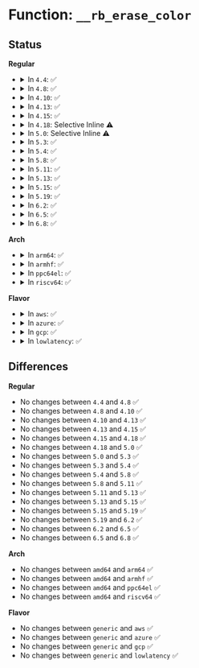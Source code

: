 # Function: <code>__rb_erase_color</code>

## Status
<b>Regular</b>
<ul>
<li>
<details>
<summary>In <code>4.4</code>: ✅</summary>

```c
void __rb_erase_color(struct rb_node *parent, struct rb_root *root, void (*augment_rotate)(struct rb_node *, struct rb_node *));
```

**Collision:** Unique Global

**Inline:** No

**Transformation:** False

**Instances:**

```
In lib/rbtree.c (ffffffff813ef470)
Location: lib/rbtree.c:396
Inline: False
Direct callers:
  - arch/x86/mm/pat_rbtree.c:rbt_memtype_erase
  - mm/interval_tree.c:vma_interval_tree_remove
  - mm/interval_tree.c:anon_vma_interval_tree_remove
  - mm/mmap.c:vma_rb_erase
  - lib/interval_tree.c:interval_tree_remove
```
**Symbols:**

```
ffffffff813ef470-ffffffff813ef6cb: __rb_erase_color (STB_GLOBAL)
```
</details>
</li>
<li>
<details>
<summary>In <code>4.8</code>: ✅</summary>

```c
void __rb_erase_color(struct rb_node *parent, struct rb_root *root, void (*augment_rotate)(struct rb_node *, struct rb_node *));
```

**Collision:** Unique Global

**Inline:** No

**Transformation:** False

**Instances:**

```
In lib/rbtree.c (ffffffff81435d40)
Location: lib/rbtree.c:396
Inline: False
Direct callers:
  - arch/x86/mm/pat_rbtree.c:rbt_memtype_erase
  - arch/x86/mm/pat_rbtree.c:rbt_memtype_erase
  - mm/interval_tree.c:anon_vma_interval_tree_remove
  - mm/interval_tree.c:vma_interval_tree_remove
  - mm/mmap.c:vma_rb_erase
  - lib/interval_tree.c:interval_tree_remove
```
**Symbols:**

```
ffffffff81435d40-ffffffff81435f9b: __rb_erase_color (STB_GLOBAL)
```
</details>
</li>
<li>
<details>
<summary>In <code>4.10</code>: ✅</summary>

```c
void __rb_erase_color(struct rb_node *parent, struct rb_root *root, void (*augment_rotate)(struct rb_node *, struct rb_node *));
```

**Collision:** Unique Global

**Inline:** No

**Transformation:** False

**Instances:**

```
In lib/rbtree.c (ffffffff81452d30)
Location: lib/rbtree.c:411
Inline: False
Direct callers:
  - arch/x86/mm/pat_rbtree.c:rbt_memtype_erase
  - arch/x86/mm/pat_rbtree.c:rbt_memtype_erase
  - mm/interval_tree.c:anon_vma_interval_tree_remove
  - mm/interval_tree.c:vma_interval_tree_remove
  - mm/mmap.c:__vma_rb_erase
  - lib/interval_tree.c:interval_tree_remove
```
**Symbols:**

```
ffffffff81452d30-ffffffff81452f8b: __rb_erase_color (STB_GLOBAL)
```
</details>
</li>
<li>
<details>
<summary>In <code>4.13</code>: ✅</summary>

```c
void __rb_erase_color(struct rb_node *parent, struct rb_root *root, void (*augment_rotate)(struct rb_node *, struct rb_node *));
```

**Collision:** Unique Global

**Inline:** No

**Transformation:** False

**Instances:**

```
In lib/rbtree.c (ffffffff818f2f40)
Location: lib/rbtree.c:411
Inline: False
Direct callers:
  - arch/x86/mm/pat_rbtree.c:rbt_memtype_erase
  - arch/x86/mm/pat_rbtree.c:rbt_memtype_erase
  - mm/interval_tree.c:anon_vma_interval_tree_remove
  - mm/interval_tree.c:vma_interval_tree_remove
  - mm/mmap.c:__vma_rb_erase
  - lib/interval_tree.c:interval_tree_remove
```
**Symbols:**

```
ffffffff818f2f40-ffffffff818f31aa: __rb_erase_color (STB_GLOBAL)
```
</details>
</li>
<li>
<details>
<summary>In <code>4.15</code>: ✅</summary>

```c
void __rb_erase_color(struct rb_node *parent, struct rb_root *root, void (*augment_rotate)(struct rb_node *, struct rb_node *));
```

**Collision:** Unique Global

**Inline:** No

**Transformation:** False

**Instances:**

```
In lib/rbtree.c (ffffffff819793a0)
Location: lib/rbtree.c:426
Inline: False
Direct callers:
  - arch/x86/mm/pat_rbtree.c:rbt_memtype_erase
  - arch/x86/mm/pat_rbtree.c:rbt_memtype_erase
  - mm/interval_tree.c:anon_vma_interval_tree_remove
  - mm/interval_tree.c:vma_interval_tree_remove
  - mm/mmap.c:__vma_rb_erase
  - lib/interval_tree.c:interval_tree_remove
```
**Symbols:**

```
ffffffff819793a0-ffffffff81979614: __rb_erase_color (STB_GLOBAL)
```
</details>
</li>
<li>
<details>
<summary>In <code>4.18</code>: Selective Inline ⚠️</summary>

```c
void __rb_erase_color(struct rb_node *parent, struct rb_root *root, void (*augment_rotate)(struct rb_node *, struct rb_node *));
```

**Collision:** Unique Global

**Inline:** Selective

**Transformation:** False

**Instances:**

```
In lib/rbtree.c (ffffffff819d6400)
Location: lib/rbtree.c:426
Inline: True
Direct callers:
  - arch/x86/mm/pat_rbtree.c:rbt_memtype_erase
  - arch/x86/mm/pat_rbtree.c:rbt_memtype_erase
  - mm/interval_tree.c:anon_vma_interval_tree_remove
  - mm/interval_tree.c:vma_interval_tree_remove
  - mm/mmap.c:__vma_rb_erase
  - lib/interval_tree.c:interval_tree_remove
```
**Symbols:**

```
ffffffff819d6400-ffffffff819d6671: __rb_erase_color (STB_GLOBAL)
```
</details>
</li>
<li>
<details>
<summary>In <code>5.0</code>: Selective Inline ⚠️</summary>

```c
void __rb_erase_color(struct rb_node *parent, struct rb_root *root, void (*augment_rotate)(struct rb_node *, struct rb_node *));
```

**Collision:** Unique Global

**Inline:** Selective

**Transformation:** False

**Instances:**

```
In lib/rbtree.c (ffffffff81a0e630)
Location: lib/rbtree.c:426
Inline: True
Direct callers:
  - arch/x86/mm/pat_rbtree.c:rbt_memtype_erase
  - arch/x86/mm/pat_rbtree.c:rbt_memtype_erase
  - mm/interval_tree.c:anon_vma_interval_tree_remove
  - mm/interval_tree.c:vma_interval_tree_remove
  - mm/mmap.c:__vma_rb_erase
  - lib/interval_tree.c:interval_tree_remove
```
**Symbols:**

```
ffffffff81a0e630-ffffffff81a0e8a1: __rb_erase_color (STB_GLOBAL)
```
</details>
</li>
<li>
<details>
<summary>In <code>5.3</code>: ✅</summary>

```c
void __rb_erase_color(struct rb_node *parent, struct rb_root *root, void (*augment_rotate)(struct rb_node *, struct rb_node *));
```

**Collision:** Unique Global

**Inline:** No

**Transformation:** False

**Instances:**

```
In lib/rbtree.c (ffffffff81a7d630)
Location: lib/rbtree.c:410
Inline: False
Direct callers:
  - arch/x86/mm/pat_rbtree.c:rbt_memtype_erase
  - arch/x86/mm/pat_rbtree.c:rbt_memtype_erase
  - mm/interval_tree.c:anon_vma_interval_tree_remove
  - mm/interval_tree.c:vma_interval_tree_remove
  - mm/mmap.c:__vma_rb_erase
  - mm/vmalloc.c:pcpu_get_vm_areas
  - mm/vmalloc.c:__free_vmap_area
  - mm/vmalloc.c:alloc_vmap_area
  - lib/interval_tree.c:interval_tree_remove
```
**Symbols:**

```
ffffffff81a7d630-ffffffff81a7d8a5: __rb_erase_color (STB_GLOBAL)
```
</details>
</li>
<li>
<details>
<summary>In <code>5.4</code>: ✅</summary>

```c
void __rb_erase_color(struct rb_node *parent, struct rb_root *root, void (*augment_rotate)(struct rb_node *, struct rb_node *));
```

**Collision:** Unique Global

**Inline:** No

**Transformation:** False

**Instances:**

```
In lib/rbtree.c (ffffffff81ab4960)
Location: lib/rbtree.c:410
Inline: False
Direct callers:
  - arch/x86/mm/pat_rbtree.c:rbt_memtype_erase
  - arch/x86/mm/pat_rbtree.c:rbt_memtype_erase
  - mm/interval_tree.c:anon_vma_interval_tree_remove
  - mm/interval_tree.c:vma_interval_tree_remove
  - mm/mmap.c:__vma_rb_erase
  - mm/vmalloc.c:pcpu_get_vm_areas
  - mm/vmalloc.c:__purge_vmap_area_lazy
  - mm/vmalloc.c:__free_vmap_area
  - mm/vmalloc.c:alloc_vmap_area
  - lib/interval_tree.c:interval_tree_remove
```
**Symbols:**

```
ffffffff81ab4960-ffffffff81ab4bd5: __rb_erase_color (STB_GLOBAL)
```
</details>
</li>
<li>
<details>
<summary>In <code>5.8</code>: ✅</summary>

```c
void __rb_erase_color(struct rb_node *parent, struct rb_root *root, void (*augment_rotate)(struct rb_node *, struct rb_node *));
```

**Collision:** Unique Global

**Inline:** No

**Transformation:** False

**Instances:**

```
In lib/rbtree.c (ffffffff815ef2c0)
Location: lib/rbtree.c:410
Inline: False
Direct callers:
  - mm/interval_tree.c:__anon_vma_interval_tree_remove
  - mm/interval_tree.c:vma_interval_tree_remove
  - mm/mmap.c:__vma_rb_erase
  - mm/vmalloc.c:pcpu_get_vm_areas
  - mm/vmalloc.c:pcpu_get_vm_areas
  - mm/vmalloc.c:__purge_vmap_area_lazy
  - mm/vmalloc.c:alloc_vmap_area
  - mm/vmalloc.c:free_vmap_area
  - lib/interval_tree.c:interval_tree_remove
```
**Symbols:**

```
ffffffff815ef2c0-ffffffff815ef4fe: __rb_erase_color (STB_GLOBAL)
```
</details>
</li>
<li>
<details>
<summary>In <code>5.11</code>: ✅</summary>

```c
void __rb_erase_color(struct rb_node *parent, struct rb_root *root, void (*augment_rotate)(struct rb_node *, struct rb_node *));
```

**Collision:** Unique Global

**Inline:** No

**Transformation:** False

**Instances:**

```
In lib/rbtree.c (ffffffff816139f0)
Location: lib/rbtree.c:410
Inline: False
Direct callers:
  - mm/interval_tree.c:__anon_vma_interval_tree_remove
  - mm/interval_tree.c:vma_interval_tree_remove
  - mm/mmap.c:__vma_rb_erase
  - mm/vmalloc.c:pcpu_get_vm_areas
  - mm/vmalloc.c:pcpu_get_vm_areas
  - mm/vmalloc.c:__purge_vmap_area_lazy
  - mm/vmalloc.c:alloc_vmap_area
  - mm/vmalloc.c:free_vmap_area
  - lib/interval_tree.c:interval_tree_remove
```
**Symbols:**

```
ffffffff816139f0-ffffffff81613c30: __rb_erase_color (STB_GLOBAL)
```
</details>
</li>
<li>
<details>
<summary>In <code>5.13</code>: ✅</summary>

```c
void __rb_erase_color(struct rb_node *parent, struct rb_root *root, void (*augment_rotate)(struct rb_node *, struct rb_node *));
```

**Collision:** Unique Global

**Inline:** No

**Transformation:** False

**Instances:**

```
In lib/rbtree.c (ffffffff815f7050)
Location: lib/rbtree.c:410
Inline: False
Direct callers:
  - mm/interval_tree.c:__anon_vma_interval_tree_remove
  - mm/interval_tree.c:vma_interval_tree_remove
  - mm/mmap.c:__vma_rb_erase
  - mm/vmalloc.c:pcpu_get_vm_areas
  - mm/vmalloc.c:pcpu_get_vm_areas
  - mm/vmalloc.c:__purge_vmap_area_lazy
  - mm/vmalloc.c:alloc_vmap_area
  - mm/vmalloc.c:free_vmap_area
  - lib/interval_tree.c:interval_tree_remove
```
**Symbols:**

```
ffffffff815f7050-ffffffff815f7290: __rb_erase_color (STB_GLOBAL)
```
</details>
</li>
<li>
<details>
<summary>In <code>5.15</code>: ✅</summary>

```c
void __rb_erase_color(struct rb_node *parent, struct rb_root *root, void (*augment_rotate)(struct rb_node *, struct rb_node *));
```

**Collision:** Unique Global

**Inline:** No

**Transformation:** False

**Instances:**

```
In lib/rbtree.c (ffffffff816647e0)
Location: lib/rbtree.c:410
Inline: False
Direct callers:
  - mm/interval_tree.c:__anon_vma_interval_tree_remove
  - mm/interval_tree.c:vma_interval_tree_remove
  - mm/mmap.c:__vma_rb_erase
  - mm/vmalloc.c:pcpu_get_vm_areas
  - mm/vmalloc.c:pcpu_get_vm_areas
  - mm/vmalloc.c:__purge_vmap_area_lazy
  - mm/vmalloc.c:alloc_vmap_area
  - mm/vmalloc.c:free_vmap_area
  - lib/interval_tree.c:interval_tree_remove
```
**Symbols:**

```
ffffffff816647e0-ffffffff81664a20: __rb_erase_color (STB_GLOBAL)
```
</details>
</li>
<li>
<details>
<summary>In <code>5.19</code>: ✅</summary>

```c
void __rb_erase_color(struct rb_node *parent, struct rb_root *root, void (*augment_rotate)(struct rb_node *, struct rb_node *));
```

**Collision:** Unique Global

**Inline:** No

**Transformation:** False

**Instances:**

```
In lib/rbtree.c (ffffffff8177eb20)
Location: lib/rbtree.c:410
Inline: False
Direct callers:
  - mm/interval_tree.c:__anon_vma_interval_tree_remove
  - mm/interval_tree.c:vma_interval_tree_remove
  - mm/mmap.c:__vma_rb_erase
  - mm/vmalloc.c:pcpu_get_vm_areas
  - mm/vmalloc.c:pcpu_get_vm_areas
  - mm/vmalloc.c:__purge_vmap_area_lazy
  - mm/vmalloc.c:alloc_vmap_area
  - mm/vmalloc.c:free_vmap_area
  - lib/interval_tree.c:interval_tree_remove
```
**Symbols:**

```
ffffffff8177eb20-ffffffff8177ed84: __rb_erase_color (STB_GLOBAL)
```
</details>
</li>
<li>
<details>
<summary>In <code>6.2</code>: ✅</summary>

```c
void __rb_erase_color(struct rb_node *parent, struct rb_root *root, void (*augment_rotate)(struct rb_node *, struct rb_node *));
```

**Collision:** Unique Global

**Inline:** No

**Transformation:** False

**Instances:**

```
In lib/rbtree.c (ffffffff8203b7b0)
Location: lib/rbtree.c:410
Inline: False
Direct callers:
  - mm/interval_tree.c:__anon_vma_interval_tree_remove
  - mm/interval_tree.c:vma_interval_tree_remove
  - mm/vmalloc.c:pcpu_get_vm_areas
  - mm/vmalloc.c:pcpu_get_vm_areas
  - mm/vmalloc.c:__purge_vmap_area_lazy
  - mm/vmalloc.c:alloc_vmap_area
  - mm/vmalloc.c:free_vmap_area
  - lib/interval_tree.c:interval_tree_remove
```
**Symbols:**

```
ffffffff8203b7b0-ffffffff8203ba14: __rb_erase_color (STB_GLOBAL)
```
</details>
</li>
<li>
<details>
<summary>In <code>6.5</code>: ✅</summary>

```c
void __rb_erase_color(struct rb_node *parent, struct rb_root *root, void (*augment_rotate)(struct rb_node *, struct rb_node *));
```

**Collision:** Unique Global

**Inline:** No

**Transformation:** False

**Instances:**

```
In lib/rbtree.c (ffffffff820b9c90)
Location: lib/rbtree.c:410
Inline: False
Direct callers:
  - mm/interval_tree.c:__anon_vma_interval_tree_remove
  - mm/interval_tree.c:vma_interval_tree_remove
  - mm/vmalloc.c:pcpu_get_vm_areas
  - mm/vmalloc.c:pcpu_get_vm_areas
  - mm/vmalloc.c:__purge_vmap_area_lazy
  - mm/vmalloc.c:alloc_vmap_area
  - mm/vmalloc.c:free_vmap_area
  - lib/interval_tree.c:interval_tree_remove
```
**Symbols:**

```
ffffffff820b9c90-ffffffff820b9ef9: __rb_erase_color (STB_GLOBAL)
```
</details>
</li>
<li>
<details>
<summary>In <code>6.8</code>: ✅</summary>

```c
void __rb_erase_color(struct rb_node *parent, struct rb_root *root, void (*augment_rotate)(struct rb_node *, struct rb_node *));
```

**Collision:** Unique Global

**Inline:** No

**Transformation:** False

**Instances:**

```
In lib/rbtree.c (ffffffff821945a0)
Location: lib/rbtree.c:410
Inline: False
Direct callers:
  - kernel/sched/fair.c:__dequeue_entity
  - mm/interval_tree.c:__anon_vma_interval_tree_remove
  - mm/interval_tree.c:vma_interval_tree_remove
  - mm/vmalloc.c:pcpu_get_vm_areas
  - mm/vmalloc.c:pcpu_get_vm_areas
  - mm/vmalloc.c:__purge_vmap_area_lazy
  - mm/vmalloc.c:alloc_vmap_area
  - mm/vmalloc.c:free_vmap_area
  - lib/interval_tree.c:interval_tree_remove
  - drivers/gpu/drm/drm_mm.c:rm_hole
  - drivers/gpu/drm/drm_mm.c:drm_mm_interval_tree_remove
```
**Symbols:**

```
ffffffff821945a0-ffffffff82194809: __rb_erase_color (STB_GLOBAL)
```
</details>
</li>
</ul>
<b>Arch</b>
<ul>
<li>
<details>
<summary>In <code>arm64</code>: ✅</summary>

```c
void __rb_erase_color(struct rb_node *parent, struct rb_root *root, void (*augment_rotate)(struct rb_node *, struct rb_node *));
```

**Collision:** Unique Global

**Inline:** No

**Transformation:** False

**Instances:**

```
In lib/rbtree.c (ffff800010d8eec0)
Location: lib/rbtree.c:410
Inline: False
Direct callers:
  - mm/interval_tree.c:anon_vma_interval_tree_remove
  - mm/interval_tree.c:vma_interval_tree_remove
  - mm/mmap.c:__vma_rb_erase
  - mm/vmalloc.c:pcpu_get_vm_areas
  - mm/vmalloc.c:__purge_vmap_area_lazy
  - mm/vmalloc.c:__free_vmap_area
  - mm/vmalloc.c:alloc_vmap_area
  - lib/interval_tree.c:interval_tree_remove
```
**Symbols:**

```
ffff800010d8eec0-ffff800010d8f148: __rb_erase_color (STB_GLOBAL)
```
</details>
</li>
<li>
<details>
<summary>In <code>armhf</code>: ✅</summary>

```c
void __rb_erase_color(struct rb_node *parent, struct rb_root *root, void (*augment_rotate)(struct rb_node *, struct rb_node *));
```

**Collision:** Unique Global

**Inline:** No

**Transformation:** False

**Instances:**

```
In lib/rbtree.c (c0e8964c)
Location: lib/rbtree.c:410
Inline: False
Direct callers:
  - mm/interval_tree.c:anon_vma_interval_tree_remove
  - mm/interval_tree.c:vma_interval_tree_remove
  - mm/mmap.c:__vma_rb_erase
  - mm/vmalloc.c:pcpu_get_vm_areas
  - mm/vmalloc.c:__purge_vmap_area_lazy
  - mm/vmalloc.c:__free_vmap_area
  - lib/interval_tree.c:interval_tree_remove
```
**Symbols:**

```
c0e8964c-c0e898c8: __rb_erase_color (STB_GLOBAL)
```
</details>
</li>
<li>
<details>
<summary>In <code>ppc64el</code>: ✅</summary>

```c
void __rb_erase_color(struct rb_node *parent, struct rb_root *root, void (*augment_rotate)(struct rb_node *, struct rb_node *));
```

**Collision:** Unique Global

**Inline:** No

**Transformation:** False

**Instances:**

```
In lib/rbtree.c (c000000000ed1cf0)
Location: lib/rbtree.c:410
Inline: False
Direct callers:
  - mm/interval_tree.c:anon_vma_interval_tree_remove
  - mm/interval_tree.c:vma_interval_tree_remove
  - mm/mmap.c:__vma_rb_erase
  - mm/vmalloc.c:pcpu_get_vm_areas
  - mm/vmalloc.c:__purge_vmap_area_lazy
  - mm/vmalloc.c:__free_vmap_area
  - mm/vmalloc.c:alloc_vmap_area
  - lib/interval_tree.c:interval_tree_remove
```
**Symbols:**

```
c000000000ed1cf0-c000000000ed20f0: __rb_erase_color (STB_GLOBAL)
```
</details>
</li>
<li>
<details>
<summary>In <code>riscv64</code>: ✅</summary>

```c
void __rb_erase_color(struct rb_node *parent, struct rb_root *root, void (*augment_rotate)(struct rb_node *, struct rb_node *));
```

**Collision:** Unique Global

**Inline:** No

**Transformation:** False

**Instances:**

```
In lib/rbtree.c (ffffffe0008b77ca)
Location: lib/rbtree.c:410
Inline: False
Direct callers:
  - mm/interval_tree.c:anon_vma_interval_tree_remove
  - mm/interval_tree.c:vma_interval_tree_remove
  - mm/mmap.c:__vma_rb_erase
  - mm/vmalloc.c:pcpu_get_vm_areas
  - mm/vmalloc.c:__free_vmap_area
  - lib/interval_tree.c:interval_tree_remove
```
**Symbols:**

```
ffffffe0008b77ca-ffffffe0008b79c0: __rb_erase_color (STB_GLOBAL)
```
</details>
</li>
</ul>
<b>Flavor</b>
<ul>
<li>
<details>
<summary>In <code>aws</code>: ✅</summary>

```c
void __rb_erase_color(struct rb_node *parent, struct rb_root *root, void (*augment_rotate)(struct rb_node *, struct rb_node *));
```

**Collision:** Unique Global

**Inline:** No

**Transformation:** False

**Instances:**

```
In lib/rbtree.c (ffffffff81a537b0)
Location: lib/rbtree.c:410
Inline: False
Direct callers:
  - arch/x86/mm/pat_rbtree.c:rbt_memtype_erase
  - arch/x86/mm/pat_rbtree.c:rbt_memtype_erase
  - mm/interval_tree.c:anon_vma_interval_tree_remove
  - mm/interval_tree.c:vma_interval_tree_remove
  - mm/mmap.c:__vma_rb_erase
  - mm/vmalloc.c:pcpu_get_vm_areas
  - mm/vmalloc.c:__purge_vmap_area_lazy
  - mm/vmalloc.c:__free_vmap_area
  - mm/vmalloc.c:alloc_vmap_area
  - lib/interval_tree.c:interval_tree_remove
```
**Symbols:**

```
ffffffff81a537b0-ffffffff81a53a25: __rb_erase_color (STB_GLOBAL)
```
</details>
</li>
<li>
<details>
<summary>In <code>azure</code>: ✅</summary>

```c
void __rb_erase_color(struct rb_node *parent, struct rb_root *root, void (*augment_rotate)(struct rb_node *, struct rb_node *));
```

**Collision:** Unique Global

**Inline:** No

**Transformation:** False

**Instances:**

```
In lib/rbtree.c (ffffffff81a10890)
Location: lib/rbtree.c:410
Inline: False
Direct callers:
  - arch/x86/mm/pat_rbtree.c:rbt_memtype_erase
  - arch/x86/mm/pat_rbtree.c:rbt_memtype_erase
  - mm/interval_tree.c:anon_vma_interval_tree_remove
  - mm/interval_tree.c:vma_interval_tree_remove
  - mm/mmap.c:__vma_rb_erase
  - mm/vmalloc.c:pcpu_get_vm_areas
  - mm/vmalloc.c:__purge_vmap_area_lazy
  - mm/vmalloc.c:__free_vmap_area
  - mm/vmalloc.c:alloc_vmap_area
  - lib/interval_tree.c:interval_tree_remove
```
**Symbols:**

```
ffffffff81a10890-ffffffff81a10b05: __rb_erase_color (STB_GLOBAL)
```
</details>
</li>
<li>
<details>
<summary>In <code>gcp</code>: ✅</summary>

```c
void __rb_erase_color(struct rb_node *parent, struct rb_root *root, void (*augment_rotate)(struct rb_node *, struct rb_node *));
```

**Collision:** Unique Global

**Inline:** No

**Transformation:** False

**Instances:**

```
In lib/rbtree.c (ffffffff81abfba0)
Location: lib/rbtree.c:410
Inline: False
Direct callers:
  - arch/x86/mm/pat_rbtree.c:rbt_memtype_erase
  - arch/x86/mm/pat_rbtree.c:rbt_memtype_erase
  - mm/interval_tree.c:anon_vma_interval_tree_remove
  - mm/interval_tree.c:vma_interval_tree_remove
  - mm/mmap.c:__vma_rb_erase
  - mm/vmalloc.c:pcpu_get_vm_areas
  - mm/vmalloc.c:__purge_vmap_area_lazy
  - mm/vmalloc.c:__free_vmap_area
  - mm/vmalloc.c:alloc_vmap_area
  - lib/interval_tree.c:interval_tree_remove
```
**Symbols:**

```
ffffffff81abfba0-ffffffff81abfe15: __rb_erase_color (STB_GLOBAL)
```
</details>
</li>
<li>
<details>
<summary>In <code>lowlatency</code>: ✅</summary>

```c
void __rb_erase_color(struct rb_node *parent, struct rb_root *root, void (*augment_rotate)(struct rb_node *, struct rb_node *));
```

**Collision:** Unique Global

**Inline:** No

**Transformation:** False

**Instances:**

```
In lib/rbtree.c (ffffffff81acc070)
Location: lib/rbtree.c:410
Inline: False
Direct callers:
  - arch/x86/mm/pat_rbtree.c:rbt_memtype_erase
  - arch/x86/mm/pat_rbtree.c:rbt_memtype_erase
  - mm/interval_tree.c:anon_vma_interval_tree_remove
  - mm/interval_tree.c:vma_interval_tree_remove
  - mm/mmap.c:__vma_rb_erase
  - mm/vmalloc.c:pcpu_get_vm_areas
  - mm/vmalloc.c:__purge_vmap_area_lazy
  - mm/vmalloc.c:__free_vmap_area
  - mm/vmalloc.c:alloc_vmap_area
  - lib/interval_tree.c:interval_tree_remove
```
**Symbols:**

```
ffffffff81acc070-ffffffff81acc2e5: __rb_erase_color (STB_GLOBAL)
```
</details>
</li>
</ul>

## Differences
<b>Regular</b>
<ul>
<li>
No changes between <code>4.4</code> and <code>4.8</code> ✅
</li>
<li>
No changes between <code>4.8</code> and <code>4.10</code> ✅
</li>
<li>
No changes between <code>4.10</code> and <code>4.13</code> ✅
</li>
<li>
No changes between <code>4.13</code> and <code>4.15</code> ✅
</li>
<li>
No changes between <code>4.15</code> and <code>4.18</code> ✅
</li>
<li>
No changes between <code>4.18</code> and <code>5.0</code> ✅
</li>
<li>
No changes between <code>5.0</code> and <code>5.3</code> ✅
</li>
<li>
No changes between <code>5.3</code> and <code>5.4</code> ✅
</li>
<li>
No changes between <code>5.4</code> and <code>5.8</code> ✅
</li>
<li>
No changes between <code>5.8</code> and <code>5.11</code> ✅
</li>
<li>
No changes between <code>5.11</code> and <code>5.13</code> ✅
</li>
<li>
No changes between <code>5.13</code> and <code>5.15</code> ✅
</li>
<li>
No changes between <code>5.15</code> and <code>5.19</code> ✅
</li>
<li>
No changes between <code>5.19</code> and <code>6.2</code> ✅
</li>
<li>
No changes between <code>6.2</code> and <code>6.5</code> ✅
</li>
<li>
No changes between <code>6.5</code> and <code>6.8</code> ✅
</li>
</ul>
<b>Arch</b>
<ul>
<li>
No changes between <code>amd64</code> and <code>arm64</code> ✅
</li>
<li>
No changes between <code>amd64</code> and <code>armhf</code> ✅
</li>
<li>
No changes between <code>amd64</code> and <code>ppc64el</code> ✅
</li>
<li>
No changes between <code>amd64</code> and <code>riscv64</code> ✅
</li>
</ul>
<b>Flavor</b>
<ul>
<li>
No changes between <code>generic</code> and <code>aws</code> ✅
</li>
<li>
No changes between <code>generic</code> and <code>azure</code> ✅
</li>
<li>
No changes between <code>generic</code> and <code>gcp</code> ✅
</li>
<li>
No changes between <code>generic</code> and <code>lowlatency</code> ✅
</li>
</ul>
